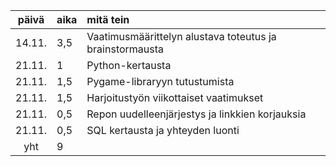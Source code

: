 | päivä  | aika | mitä tein                                                |
| :----: | :--- | :------------------------------------------------------- |
| 14.11. | 3,5  | Vaatimusmäärittelyn alustava toteutus ja brainstormausta |
| 21.11. | 1    | Python-kertausta                                         |
| 21.11. | 1,5  | Pygame-libraryyn tutustumista                            |
| 21.11. | 1,5  | Harjoitustyön viikottaiset vaatimukset                   |
| 21.11. | 0,5  | Repon uudelleenjärjestys ja linkkien korjauksia          |
| 21.11. | 0,5  | SQL kertausta ja yhteyden luonti                         |
|  yht   | 9    |                                                          |
